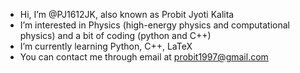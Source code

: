 - Hi, I’m @PJ1612JK, also known as Probit Jyoti Kalita
- I’m interested in Physics (high-energy physics and computational physics) and a bit of coding (python and C++)
- I’m currently learning Python, C++, LaTeX
- You can contact me through email at probit1997@gmail.com

<!---
PJ1612JK/PJ1612JK is a ✨ special ✨ repository because its `README.md` (this file) appears on your GitHub profile.
You can click the Preview link to take a look at your changes.
--->
